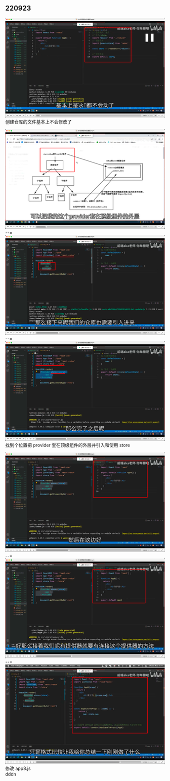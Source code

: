 ## 220923

![](./img/2022-09-23-08-34-33.png)  
创建仓库的文件基本上不会修改了

![](./img/2022-09-23-08-36-08.png)  
--=  
![](./img/2022-09-23-08-39-25.png)  
--=  
![](./img/2022-09-23-08-40-46.png)  
找到个位置把 provider 套在顶级组件的外层并引入和使用 store

![](./img/2022-09-23-08-45-17.png)  
--=  
![](./img/2022-09-23-09-32-41.png)  
--=
![](./img/2022-09-23-08-44-42.png)  
修改 app8.js  
dddn

